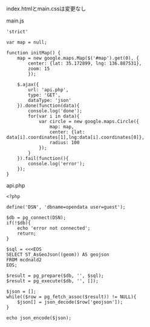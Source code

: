 # 

index.htmlとmain.cssは変更なし

main.js

    'strict'

    var map = null;

    function initMap() {
        map = new google.maps.Map($('#map').get(0), {
            center: {lat: 35.172899, lng: 136.887531},
            zoom: 15
            });

        $.ajax({
            url: 'api.php',
            type: 'GET',
            dataType: 'json'
        }).done(function(data){
            console.log('done');
            for(var i in data){
                var circle = new google.maps.Circle({
                    map: map,
                    center: {lat: data[i].coordinates[1],lng:data[i].coordinates[0]},
                    radius: 100
                });
            }
        }).fail(function(){
            console.log('error');
        });
    }

api.php

    <?php

    define('DSN', 'dbname=opendata user=guest');

    $db = pg_connect(DSN);
    if(!$db){
        echo 'error not connected';
        return;
    }

    $sql = <<<EOS
    SELECT ST_AsGeoJson((geom)) AS geojson
    FROM mcdnald2
    EOS;

    $result = pg_prepare($db, '', $sql);
    $result = pg_execute($db, '', []);

    $json = [];
    while(($row = pg_fetch_assoc($result)) != NULL){
        $json[] = json_decode($row['geojson']);
    }

    echo json_encode($json);
